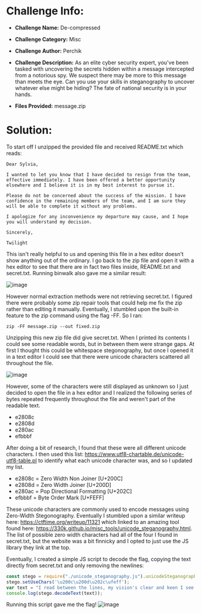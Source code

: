 # Challenge Info:

* **Challenge Name:** De-compressed

* **Challenge Category:** Misc

* **Challenge Author:** Perchik

* **Challenge Description:** As an elite cyber security expert, you've been tasked with uncovering the secrets hidden within a message intercepted from a notorious spy. We suspect there may be more to this message than meets the eye. Can you use your skills in steganography to uncover whatever else might be hiding? The fate of national security is in your hands.

* **Files Provided:** message.zip

# Solution:

To start off I unzipped the provided file and received README.txt which reads:
```
Dear Sylvia,

I wanted to let you know that I have decided to resign from the team, effective immediately. I have been offered a better opportunity elsewhere and I believe it is in my best interest to pursue it.

Please do not be concerned about the success of the mission. I have confidence in the remaining members of the team, and I am sure they will be able to complete it without any problems.

I apologize for any inconvenience my departure may cause, and I hope you will understand my decision.

Sincerely,

Twilight
```
This isn't really helpful to us and opening this file in a hex editor doesn't show anything out of the ordinary. I go back to the zip file and open it with a hex editor to see that there are in fact two files inside, README.txt and secret.txt. Running binwalk also gave me a similar result:

![image](https://user-images.githubusercontent.com/91157382/231617684-071bc372-a338-4890-adae-5560ea4e0fa9.png)

However normal extraction methods were not retrieving secret.txt. I figured there were probably some zip repair tools that could help me fix the zip rather than editing it manually. Eventually, I stumbled upon the built-in feature to the zip command using the flag -FF. So I ran:
```
zip -FF message.zip --out fixed.zip
```
Unzipping this new zip file did give secret.txt. When I printed its contents I could see some readable words, but in between them were strange gaps. At first I thought this could be whitespace stegonography, but once I opened it in a text editor I could see that there were unicode characters scattered all throughout the file.

![image](https://user-images.githubusercontent.com/91157382/231618624-55e45880-d05d-47a8-a4a4-d03325594d49.png)

However, some of the characters were still displayed as unknown so I just decided to open the file in a hex editor and I realized the following series of bytes repeated frequently throughout the file and weren't part of the readable text.
* e2808c
* e2808d
* e280ac
* efbbbf

After doing a bit of research, I found that these were all different unicode characters. I then used this list: https://www.utf8-chartable.de/unicode-utf8-table.pl to identify what each unicode character was, and so I updated my list.
* e2808c = Zero Width Non Joiner [U+200C]
* e2808d = Zero Width Joiner [U+200D]
* e280ac = Pop Directional Formatting [U+202C]
* efbbbf = Byte Order Mark [U+FEFF]

These unicode characters are commonly used to encode messages using Zero-Width Stegonography. Eventually I stumbled upon a similar writeup here: https://ctftime.org/writeup/11321 which linked to an amazing tool found here: https://330k.github.io/misc_tools/unicode_steganography.html. The list of possible zero width characters had all of the four I found in secret.txt, but the website was a bit finnicky and I opted to just use the JS library they link at the top.

Eventually, I created a simple JS script to decode the flag, copying the text directly from secret.txt and only removing the newlines:
```js
const stego = require("./unicode_steganography.js").unicodeSteganographer;
stego.setUseChars('\u200c\u200d\u202c\ufeff');
var text = "‌‌‌‌‍‌‍‌I ‌‌‌‌‍‬‬‍read‌‌‌‌‍﻿‌﻿ ‌‌‌‌‍﻿‌‬between ‌‌‌‌‍‬‍‍‌‌‌‌‍‬‍﻿the‌‌‌‌‍‬‌‍‌‌‌‌‍﻿‌‬ lines, my ‌‌‌‌‍‬‍‌vision'‌‌‌‌‌‬‌‌s ‌‌‌‌‍﻿‍‌‌‌‌‌‍‬‬‌‌‌‌‌‍‬‍‍clear‌‌‌‌‌‬‌‌ and‌‌‌‌‍‍‌‬ keen‌‌‌‌‍‌‍‍ I‌‌‌‌‍‌‌‍ ‌‌‌‌‍‌‍‌see ‌‌‌‌‍‌﻿‍the hidden‌‌‌‌‍‌‍‍ ‌‌‌‌‌‬﻿‌meanings, ‌‌‌‌‌‬‌‌the truths ‌‌‌‌‍‌‬‍that‌‌‌‌‌‬‌‌‌‌‌‌‍‬‌‍ ‌‌‌‌‍‬﻿‍are unseen ‌‌‌‌‌‬‌‌I don'‌‌‌‌‍﻿‌﻿t ‌‌‌‌‍﻿‍‌‌‌‌‌‍‬‬‍‌‌‌‌‍‬﻿‌just‌‌‌‌‍‬﻿‌‌‌‌‌‌‬‌‌‌‌‌‌‍‬﻿﻿‌‌‌‌‍‬﻿‬‌‌‌‌‌‬‌‌ take ‌‌‌‌‍﻿‍‌things ‌‌‌‌‍‬‬‌at ‌‌‌‌‍‬‍‍face value,‌‌‌‌‌‬‌‌‌‌‌‌‍﻿‍‌ ‌‌‌‌‍‬‍‍that‌‌‌‌‍‬‌‍‌‌‌‌‍‬﻿‍‌‌‌‌‌‬﻿‬'s not‌‌‌‌‌‌‬‬ my‌‌‌‌‍‬‍‌‌‌‌‌‍‬‌‍ ‌‌‌‌‍‬﻿‍style I ‌‌‌‌‍﻿‬﻿‌‌‌‌‍﻿‍‌dig‌‌‌‌‌﻿‌‍‌‌‌‌‍‬﻿‍ ‌‌‌‌‌﻿‌﻿deep and I uncover‌‌‌‌‍‍﻿﻿‌‌‌‌‍﻿‍‌, the ‌‌‌‌‌﻿‌‌hidden‌‌‌‌‍‍﻿﻿ ‌‌‌‌‍‬‬﻿‌‌‌‌‍‬‬‍treasures‌‌‌‌‍‬‌﻿ ‌‌‌‌‍‬‬﻿that‌‌‌‌‍‍﻿﻿‌‌‌‌‍‬‌‬‌‌‌‌‌﻿‍‌‌‌‌‌‍‬‌﻿ ‌‌‌‌‍‬‬﻿‌‌‌‌‍‍﻿﻿are‌‌‌‌‌﻿‍‌ compiled‌‌‌‌‍‬﻿‬ ‌‌‌‌‍‬‍‌‌‌‌‌‍‍﻿﻿‌‌‌‌‍﻿‌‬‌‌‌‌‌﻿‌﻿‌‌‌‌‍‬﻿‌‌‌‌‌‌﻿‍‌‌‌‌‌‍﻿‬‌‌‌‌‌‍﻿﻿‍";
console.log(stego.decodeText(text));
```
Running this script gave me the flag!
![image](https://user-images.githubusercontent.com/91157382/231627614-cdcec425-5e9d-45a6-84ce-54359cc84ad9.png)

